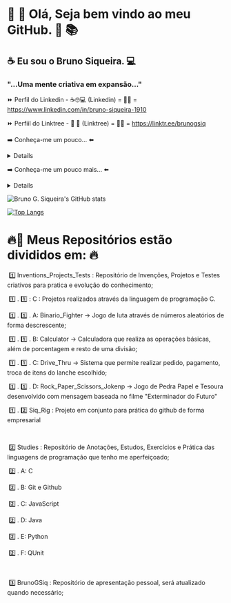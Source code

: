 # 📘 📖 Olá, Seja bem vindo ao meu GitHub.  📑 📚 <br>



## ☕ Eu sou o Bruno Siqueira. 💻 <br>



### "...Uma mente criativa em expansão..." <br>



:fast_forward: Perfil do Linkedin - ☕🤓💻  (Linkedin) = 👨‍🎓 = https://www.linkedin.com/in/bruno-siqueira-1910

:fast_forward: Perfiil do Linktree - :file_folder: :page_facing_up:       (Linktree)  = 👨‍🎓 = https://linktr.ee/brunogsiq<br>



➡️ Conheça-me um pouco... ⬅️

<details>
  <sumary> 
+ litoral, Santos - SP : ☑️ <br>      
+ Estudo Análise e Desenvolvimento de Sistemas : ☑️ <br>
+ Quality Assurance Jr - Interplayers Hub de Negócios - (Home Office) : ☑️ <br>
+ Estudando automatização em Robot framwork e Cypress : ☑️ <br>
+ Criativo e com Enorme capacidade de aprendizagem: ☑️ <br>
+ Gostou de mim (1) ?!?! ➡️  <br>     
+ Gostou de mim (2) ?!?! ➡️ Envie ➡️ 📩 : brunogsiq@gmail.com <br>
  </sumary>
</details>



➡️ Conheça-me um pouco mais... ⬅️ 

<details>
  <sumary> 
  (Instagram) = https://www.instagram.com/bruno_gsiq <br>
  </sumary>
</details>



![Bruno G. Siqueira's GitHub stats](https://github-readme-stats.vercel.app/api?username=brunogsiq&show_icons=true&theme=highcontrast)<br>

[![Top Langs](https://github-readme-stats.vercel.app/api/top-langs/?username=brunogsiq&layout=compact)](https://github.com/anuraghazra/github-readme-stats)<br>



# :fire::ghost: Meus Repositórios estão divididos em: :fire:

​	:one: Inventions_Projects_Tests : Repositório de Invenções, Projetos e Testes criativos para pratica e evolução do conhecimento;

​		:one: . :one: : C                                : Projetos realizados através da linguagem de programação C.

​			:one: . :one: . A: Binario_Fighter -> Jogo de luta através de números aleatórios de forma descrescente;

​			:one: . :one: . B: Calculator -> Calculadora que realiza as operações básicas, além de porcentagem e resto de uma divisão;

​			:one: . :one: . C: Drive_Thru -> Sistema que permite realizar pedido, pagamento, troca de itens do lanche escolhido;

​			:one: . :one: . D: Rock_Paper_Scissors_Jokenp -> Jogo de Pedra Papel e Tesoura desenvolvido com mensagem baseada no filme "Exterminador do Futuro"

​		:one: . :two: Siq_Rig                      : Projeto em conjunto para prática do github de forma empresarial     

​	

​	:two: Studies                                  : Repositório de Anotações, Estudos, Exercícios e Prática das linguagens de programação que tenho me aperfeiçoado; 

​		:two: . A: C 

​		:two: . B: Git e Github

​		:two: . C: JavaScript 

​		:two: . D: Java

​		:two: . E: Python

​		:two: . F: QUnit

​	

​	:three: BrunoGSiq                             : Repositório de apresentação pessoal, será atualizado quando necessário;



<!--
**brunogsiq** é um repositório ✨ _especial_ ✨ porque seu `README.md` (este arquivo) aparece em meu perfil do GitHub.

#Vai_Corinthians

# Bruno G. Siqueira. 
